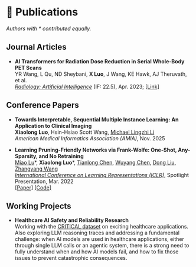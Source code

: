 # 📝 Publications 
*Authors with * contributed equally.*

## Journal Articles
- **AI Transformers for Radiation Dose Reduction in Serial Whole-Body PET Scans**  
  YR Wang, L Qu, ND Sheybani, **X Luo**, J Wang, KE Hawk, AJ Theruvath, et al.  
  *[Radiology: Artificial Intelligence](https://pubs.rsna.org/journal/ai)* (IF: 22.5), Apr. 2023; [[Link]](https://pubs.rsna.org/doi/full/10.1148/ryai.220246)

## Conference Papers
- **Towards Interpretable, Sequential Multiple Instance Learning: An Application to Clinical Imaging**  
  **Xiaolong Luo**, Hsin-Hsiao Scott Wang, [Michael Lingzhi Li](https://www.hbs.edu/faculty/Pages/profile.aspx?facId=1069951)  
  *American Medical Informatics Association (AMIA)*, Nov. 2025

- **Learning Pruning-Friendly Networks via Frank-Wolfe: One-Shot, Any-Sparsity, and No Retraining**  
  [Miao Lu](https://scholar.google.com/citations?user=PcmxEmYAAAAJ)\*, **Xiaolong Luo**\*, [Tianlong Chen](https://tianlong-chen.github.io/), [Wuyang Chen](https://scholar.google.com/citations?user=dB9jxZYAAAAJ), [Dong Liu](https://scholar.google.com/citations?user=lm9LxjwAAAAJ), [Zhangyang Wang](https://vita-group.github.io/)  
  *[International Conference on Learning Representations (ICLR)](https://iclr.cc/)*, Spotlight Presentation, Mar. 2022  
  [[Paper]](https://openreview.net/forum?id=E_WJZh0AXyn) [[Code]](https://github.com/VITA-Group/FreeTickets)

## Working Projects

- **Healthcare AI Safety and Reliability Research**  
  Working with the [CRITICAL dataset](https://critical.fsm.northwestern.edu/) on exciting healthcare applications. Also exploring LLM reasoning traces and addressing a fundamental challenge: when AI models are used in healthcare applications, either through single LLM calls or an agentic system, there is a strong need to fully understand when and how AI models fail, and how to fix those issues to prevent catastrophic consequences.
